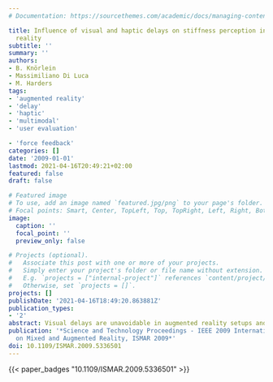 ```yaml
---
# Documentation: https://sourcethemes.com/academic/docs/managing-content/

title: Influence of visual and haptic delays on stiffness perception in augmented
  reality
subtitle: ''
summary: ''
authors:
- B. Knörlein
- Massimiliano Di Luca
- M. Harders
tags:
- 'augmented reality'
- 'delay'
- 'haptic'
- 'multimodal'
- 'user evaluation'

- 'force feedback'
categories: []
date: '2009-01-01'
lastmod: 2021-04-16T20:49:21+02:00
featured: false
draft: false

# Featured image
# To use, add an image named `featured.jpg/png` to your page's folder.
# Focal points: Smart, Center, TopLeft, Top, TopRight, Left, Right, BottomLeft, Bottom, BottomRight.
image:
  caption: ''
  focal_point: ''
  preview_only: false

# Projects (optional).
#   Associate this post with one or more of your projects.
#   Simply enter your project's folder or file name without extension.
#   E.g. `projects = ["internal-project"]` references `content/project/deep-learning/index.md`.
#   Otherwise, set `projects = []`.
projects: []
publishDate: '2021-04-16T18:49:20.863881Z'
publication_types:
- '2'
abstract: Visual delays are unavoidable in augmented reality setups and occur in different steps of the rendering pipeline. In the context of haptic interaction with virtual objects, it has been shown that delayed force feedback can alter the perception of object stiffness. We hypothesize that delays in augmented reality systems can have similar consequences. To test this, we carried out a user study to investigate the effect of visual and haptic delays on the perception of stiffness. The experiment has been performed in an optimized visuo-haptic augmented reality setup, which allows to artificially manipulate delays during visual and haptic rendering. In line with previous results, delays for haptic feedback resulted in decreased perceived stiffness. In contrast, visual delays caused an increase in perceived stiffness. However, the simultaneous occurrence of delays in both sensory channels led to a partial compensation of these effects. This could potentially help to correct stiffness perception of virtual objects in visuo-haptic augmented reality systems.
publication: '*Science and Technology Proceedings - IEEE 2009 International Symposium
  on Mixed and Augmented Reality, ISMAR 2009*'
doi: 10.1109/ISMAR.2009.5336501
---
```



{{< paper_badges "10.1109/ISMAR.2009.5336501" >}}

